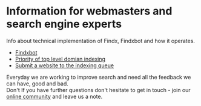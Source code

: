 # Information for webmasters and search engine experts  

Info about technical implementation of Findx, Findxbot and how it operates.

- [Findxbot](/en/webmasters/findxbot)
- [Priority of top level domian indexing](/en/webmasters/tld)
- [Submit a website to the indexing queue](https://www.findx.com/tools/submit-a-website)
 

Everyday we are working to improve search and need all the feedback we can have, good and bad.  
Don't If you have further questions don't hesitate  to get in touch - join our [online community](http://forum.privacore.com) and leave us a note.
